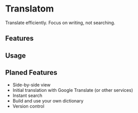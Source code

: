 # Translatom
Translate efficiently. Focus on writing, not searching.

## Features


## Usage


## Planed Features
- Side-by-side view
- Initial translation with Google Translate (or other services)
- Instant search
- Build and use your own dictionary
- Version control
